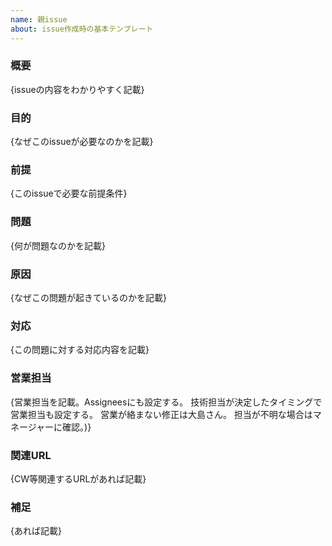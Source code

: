 ```yaml
---
name: 親issue
about: issue作成時の基本テンプレート
---
```


### 概要
{issueの内容をわかりやすく記載}

### 目的
{なぜこのissueが必要なのかを記載}

### 前提
{このissueで必要な前提条件}

### 問題
{何が問題なのかを記載}

### 原因
{なぜこの問題が起きているのかを記載}

### 対応
{この問題に対する対応内容を記載}

### 営業担当
{営業担当を記載。Assigneesにも設定する。
技術担当が決定したタイミングで営業担当も設定する。
営業が絡まない修正は大島さん。
担当が不明な場合はマネージャーに確認。)}

### 関連URL
{CW等関連するURLがあれば記載}

### 補足
{あれば記載}